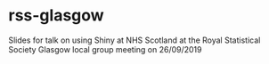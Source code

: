 # rss-glasgow
Slides for talk on using Shiny at NHS Scotland at the Royal Statistical Society Glasgow local group meeting on 26/09/2019

